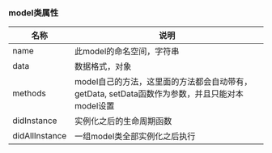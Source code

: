 ### model类属性


| 名称 | 说明 |
|-----|------|
| name | 此model的命名空间，字符串 |
| data | 数据格式，对象 |
| methods | model自己的方法，这里面的方法都会自动带有，getData, setData函数作为参数，并且只能对本model设置 |
| didInstance | 实例化之后的生命周期函数 |
| didAllInstance | 一组model类全部实例化之后执行 |
